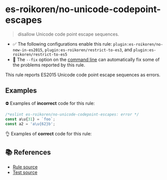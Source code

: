 # es-roikoren/no-unicode-codepoint-escapes
> disallow Unicode code point escape sequences.

- ✅ The following configurations enable this rule: `plugin:es-roikoren/no-new-in-es2015`, `plugin:es-roikoren/restrict-to-es3`, and `plugin:es-roikoren/restrict-to-es5`
- 🔧 The `--fix` option on the [command line](https://eslint.org/docs/user-guide/command-line-interface#fixing-problems) can automatically fix some of the problems reported by this rule.

This rule reports ES2015 Unicode code point escape sequences as errors.

## Examples

⛔ Examples of **incorrect** code for this rule:

```js
/*eslint es-roikoren/no-unicode-codepoint-escapes: error */
const a\u{31} = `foo`;
const a2 = 'a\u{62}b';
```

👌 Examples of **correct** code for this rule:

<eslint-playground type="good" code="/*eslint es-roikoren/no-unicode-codepoint-escapes: error */
const a\u0031 = `foo`
const a2 = 'a\u0062b'
" />

## 📚 References

- [Rule source](https://github.com/roikoren755/eslint-plugin-es/blob/v2.0.4/src/rules/no-unicode-codepoint-escapes.ts)
- [Test source](https://github.com/roikoren755/eslint-plugin-es/blob/v2.0.4/tests/src/rules/no-unicode-codepoint-escapes.ts)
